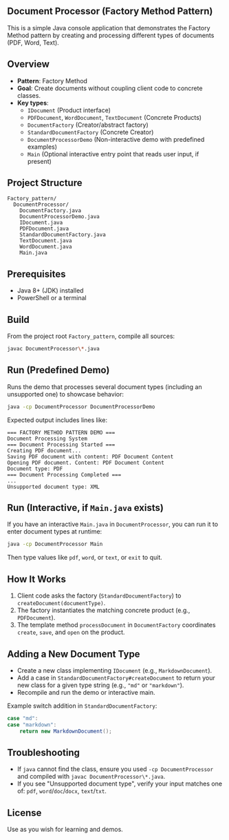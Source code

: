 ## Document Processor (Factory Method Pattern)

This is a simple Java console application that demonstrates the Factory Method pattern by creating and processing different types of documents (PDF, Word, Text).

## Overview

- **Pattern**: Factory Method
- **Goal**: Create documents without coupling client code to concrete classes.
- **Key types**:
  - `IDocument` (Product interface)
  - `PDFDocument`, `WordDocument`, `TextDocument` (Concrete Products)
  - `DocumentFactory` (Creator/abstract factory)
  - `StandardDocumentFactory` (Concrete Creator)
  - `DocumentProcessorDemo` (Non-interactive demo with predefined examples)
  - `Main` (Optional interactive entry point that reads user input, if present)

## Project Structure

```
Factory_pattern/
  DocumentProcessor/
    DocumentFactory.java
    DocumentProcessorDemo.java
    IDocument.java
    PDFDocument.java
    StandardDocumentFactory.java
    TextDocument.java
    WordDocument.java
    Main.java
```

## Prerequisites

- Java 8+ (JDK) installed
- PowerShell or a terminal

## Build

From the project root `Factory_pattern`, compile all sources:

```bash
javac DocumentProcessor\*.java
```

## Run (Predefined Demo)

Runs the demo that processes several document types (including an unsupported one) to showcase behavior:

```bash
java -cp DocumentProcessor DocumentProcessorDemo
```

Expected output includes lines like:

```text
=== FACTORY METHOD PATTERN DEMO ===
Document Processing System
=== Document Processing Started ===
Creating PDF document...
Saving PDF document with content: PDF Document Content
Opening PDF document. Content: PDF Document Content
Document type: PDF
=== Document Processing Completed ===
...
Unsupported document type: XML
```

## Run (Interactive, if `Main.java` exists)

If you have an interactive `Main.java` in `DocumentProcessor`, you can run it to enter document types at runtime:

```bash
java -cp DocumentProcessor Main
```

Then type values like `pdf`, `word`, or `text`, or `exit` to quit.

## How It Works

1. Client code asks the factory (`StandardDocumentFactory`) to `createDocument(documentType)`.
2. The factory instantiates the matching concrete product (e.g., `PDFDocument`).
3. The template method `processDocument` in `DocumentFactory` coordinates `create`, `save`, and `open` on the product.

## Adding a New Document Type

- Create a new class implementing `IDocument` (e.g., `MarkdownDocument`).
- Add a case in `StandardDocumentFactory#createDocument` to return your new class for a given type string (e.g., `"md"` or `"markdown"`).
- Recompile and run the demo or interactive main.

Example switch addition in `StandardDocumentFactory`:

```java
case "md":
case "markdown":
    return new MarkdownDocument();
```

## Troubleshooting

- If `java` cannot find the class, ensure you used `-cp DocumentProcessor` and compiled with `javac DocumentProcessor\*.java`.
- If you see "Unsupported document type", verify your input matches one of: `pdf`, `word`/`doc`/`docx`, `text`/`txt`.

## License

Use as you wish for learning and demos.


